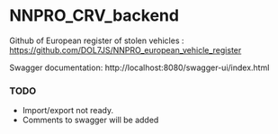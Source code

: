 # NNPRO_CRV_backend
Github of European register of stolen vehicles : https://github.com/DOL7JS/NNPRO_european_vehicle_register

Swagger documentation: http://localhost:8080/swagger-ui/index.html

### TODO
- Import/export not ready.
- Comments to swagger will be added
